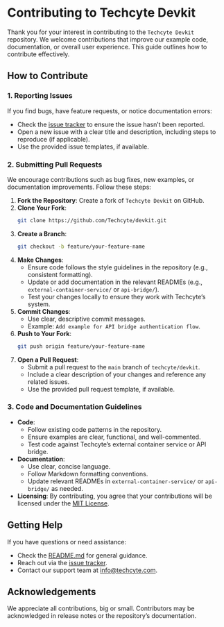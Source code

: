 # Contributing to Techcyte Devkit

Thank you for your interest in contributing to the `Techcyte Devkit` repository. We welcome contributions that improve our example code, documentation, or overall user experience. This guide outlines how to contribute effectively.

## How to Contribute

### 1. Reporting Issues
If you find bugs, have feature requests, or notice documentation errors:
- Check the [issue tracker](https://github.com/Techcyte/devkit/issues) to ensure the issue hasn’t been reported.
- Open a new issue with a clear title and description, including steps to reproduce (if applicable).
- Use the provided issue templates, if available.

### 2. Submitting Pull Requests
We encourage contributions such as bug fixes, new examples, or documentation improvements. Follow these steps:
1. **Fork the Repository**: Create a fork of `Techcyte Devkit` on GitHub.
2. **Clone Your Fork**:
   ```bash
   git clone https://github.com/Techcyte/devkit.git
   ```
3. **Create a Branch**:
   ```bash
   git checkout -b feature/your-feature-name
   ```
4. **Make Changes**:
   - Ensure code follows the style guidelines in the repository (e.g., consistent formatting).
   - Update or add documentation in the relevant READMEs (e.g., `external-container-service/` or `api-bridge/`).
   - Test your changes locally to ensure they work with Techcyte’s system.
5. **Commit Changes**:
   - Use clear, descriptive commit messages.
   - Example: `Add example for API bridge authentication flow`.
6. **Push to Your Fork**:
   ```bash
   git push origin feature/your-feature-name
   ```
7. **Open a Pull Request**:
   - Submit a pull request to the `main` branch of `techcyte/devkit`.
   - Include a clear description of your changes and reference any related issues.
   - Use the provided pull request template, if available.

### 3. Code and Documentation Guidelines
- **Code**:
  - Follow existing code patterns in the repository.
  - Ensure examples are clear, functional, and well-commented.
  - Test code against Techcyte’s external container service or API bridge.
- **Documentation**:
  - Use clear, concise language.
  - Follow Markdown formatting conventions.
  - Update relevant READMEs in `external-container-service/` or `api-bridge/` as needed.
- **Licensing**: By contributing, you agree that your contributions will be licensed under the [MIT License](./LICENSE).

## Getting Help
If you have questions or need assistance:
- Check the [README.md](./README.md) for general guidance.
- Reach out via the [issue tracker](https://github.com/Techcyte/devkit/issues).
- Contact our support team at [info@techcyte.com](mailto:info@techcyte.com).

## Acknowledgements
We appreciate all contributions, big or small. Contributors may be acknowledged in release notes or the repository’s documentation.
